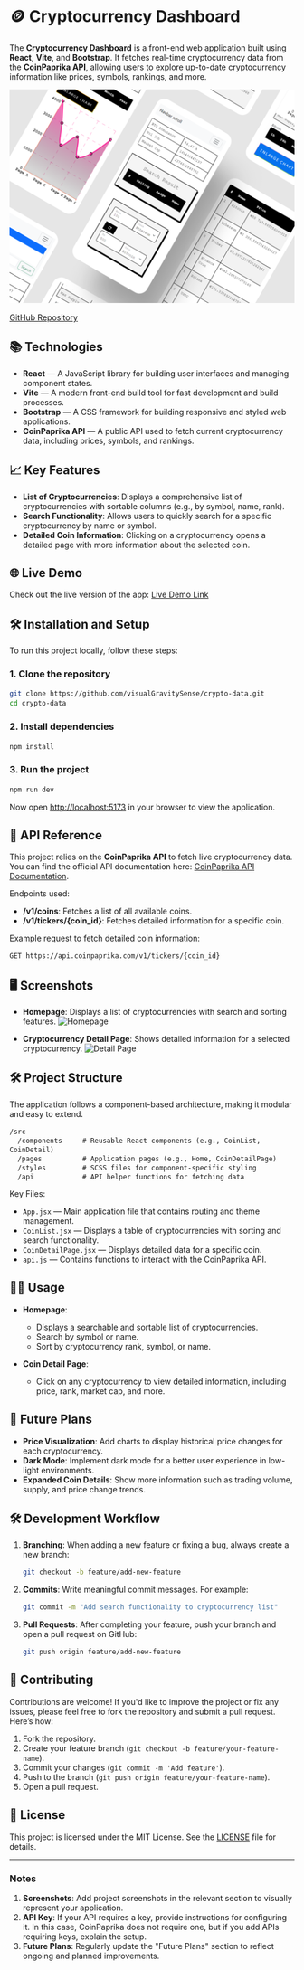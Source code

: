 # 🪙 Cryptocurrency Dashboard

The **Cryptocurrency Dashboard** is a front-end web application built using **React**, **Vite**, and **Bootstrap**. It fetches real-time cryptocurrency data from the **CoinPaprika API**, allowing users to explore up-to-date cryptocurrency information like prices, symbols, rankings, and more.

![Banner](crypto-banner.png)


[GitHub Repository](https://github.com/visualGravitySense/crypto-data)

## 📚 Technologies

- **React** — A JavaScript library for building user interfaces and managing component states.
- **Vite** — A modern front-end build tool for fast development and build processes.
- **Bootstrap** — A CSS framework for building responsive and styled web applications.
- **CoinPaprika API** — A public API used to fetch current cryptocurrency data, including prices, symbols, and rankings.

## 📈 Key Features

- **List of Cryptocurrencies**: Displays a comprehensive list of cryptocurrencies with sortable columns (e.g., by symbol, name, rank).
- **Search Functionality**: Allows users to quickly search for a specific cryptocurrency by name or symbol.
- **Detailed Coin Information**: Clicking on a cryptocurrency opens a detailed page with more information about the selected coin.

## 🌐 Live Demo

Check out the live version of the app: [Live Demo Link](#)

## 🛠 Installation and Setup

To run this project locally, follow these steps:

### 1. Clone the repository

```bash
git clone https://github.com/visualGravitySense/crypto-data.git
cd crypto-data
```

### 2. Install dependencies

```bash
npm install
```

### 3. Run the project

```bash
npm run dev
```

Now open [http://localhost:5173](http://localhost:5173) in your browser to view the application.

## 🔗 API Reference

This project relies on the **CoinPaprika API** to fetch live cryptocurrency data. You can find the official API documentation here: [CoinPaprika API Documentation](https://api.coinpaprika.com).

Endpoints used:
- **/v1/coins**: Fetches a list of all available coins.
- **/v1/tickers/{coin_id}**: Fetches detailed information for a specific coin.

Example request to fetch detailed coin information:
```bash
GET https://api.coinpaprika.com/v1/tickers/{coin_id}
```

## 🖥️ Screenshots

<!-- Add your project screenshots here -->
- **Homepage**: Displays a list of cryptocurrencies with search and sorting features.
  ![Homepage](https://link-to-your-screenshot.com)
  
- **Cryptocurrency Detail Page**: Shows detailed information for a selected cryptocurrency.
  ![Detail Page](https://link-to-your-screenshot.com)

## 🛠 Project Structure

The application follows a component-based architecture, making it modular and easy to extend.

```
/src
  /components     # Reusable React components (e.g., CoinList, CoinDetail)
  /pages          # Application pages (e.g., Home, CoinDetailPage)
  /styles         # SCSS files for component-specific styling
  /api            # API helper functions for fetching data
```

Key Files:
- `App.jsx` — Main application file that contains routing and theme management.
- `CoinList.jsx` — Displays a table of cryptocurrencies with sorting and search functionality.
- `CoinDetailPage.jsx` — Displays detailed data for a specific coin.
- `api.js` — Contains functions to interact with the CoinPaprika API.

## 🧑‍💻 Usage

- **Homepage**: 
  - Displays a searchable and sortable list of cryptocurrencies.
  - Search by symbol or name.
  - Sort by cryptocurrency rank, symbol, or name.
  
- **Coin Detail Page**: 
  - Click on any cryptocurrency to view detailed information, including price, rank, market cap, and more.

## 🔄 Future Plans

- **Price Visualization**: Add charts to display historical price changes for each cryptocurrency.
- **Dark Mode**: Implement dark mode for a better user experience in low-light environments.
- **Expanded Coin Details**: Show more information such as trading volume, supply, and price change trends.

## 🛠 Development Workflow

1. **Branching**: When adding a new feature or fixing a bug, always create a new branch:
   ```bash
   git checkout -b feature/add-new-feature
   ```

2. **Commits**: Write meaningful commit messages. For example:
   ```bash
   git commit -m "Add search functionality to cryptocurrency list"
   ```

3. **Pull Requests**: After completing your feature, push your branch and open a pull request on GitHub:
   ```bash
   git push origin feature/add-new-feature
   ```

## 👥 Contributing

Contributions are welcome! If you'd like to improve the project or fix any issues, please feel free to fork the repository and submit a pull request. Here’s how:

1. Fork the repository.
2. Create your feature branch (`git checkout -b feature/your-feature-name`).
3. Commit your changes (`git commit -m 'Add feature'`).
4. Push to the branch (`git push origin feature/your-feature-name`).
5. Open a pull request.

## 📝 License

This project is licensed under the MIT License. See the [LICENSE](LICENSE) file for details.

---

### Notes

1. **Screenshots**: Add project screenshots in the relevant section to visually represent your application.
2. **API Key**: If your API requires a key, provide instructions for configuring it. In this case, CoinPaprika does not require one, but if you add APIs requiring keys, explain the setup.
3. **Future Plans**: Regularly update the "Future Plans" section to reflect ongoing and planned improvements.
